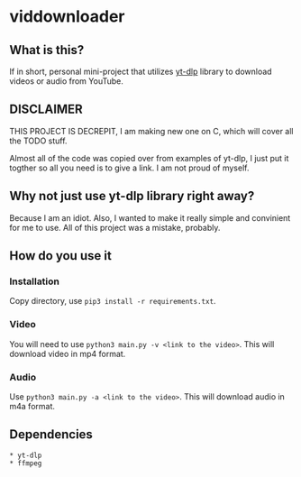 # viddownloader

## What is this? 

If in short, personal mini-project that utilizes [yt-dlp](https://github.com/yt-dlp/yt-dlp) library to download videos or audio from YouTube. 

## DISCLAIMER

THIS PROJECT IS DECREPIT, I am making new one on C, which will cover all the TODO stuff.

Almost all of the code was copied over from examples of yt-dlp, I just put it togther so all you need is to give a link.
I am not proud of myself. 

## Why not just use yt-dlp library right away? 

Because I am an idiot. Also, I wanted to make it really simple and convinient for me to use. All of this project was a mistake, probably.

## How do you use it

### Installation

Copy directory, use `pip3 install -r requirements.txt`.

### Video

You will need to use `python3 main.py -v <link to the video>`. This will download video in mp4 format. 

### Audio

Use `python3 main.py -a <link to the video>`. This will download audio in m4a format.

## Dependencies

    * yt-dlp
    * ffmpeg

